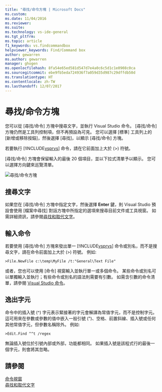 ```yaml
---
title: "尋找/命令方塊 | Microsoft Docs"
ms.custom: 
ms.date: 11/04/2016
ms.reviewer: 
ms.suite: 
ms.technology: vs-ide-general
ms.tgt_pltfrm: 
ms.topic: article
f1_keywords: vs.findcommandbox
helpviewer_keywords: Find/Command box
author: gewarren
ms.author: gewarren
manager: ghogen
ms.openlocfilehash: 8fa54e65ed581d547d7e4a0c6c5d1c1e0908c0ca
ms.sourcegitcommit: ebe9fb5eda724936f7a059d35d987c29dffdb50d
ms.translationtype: HT
ms.contentlocale: zh-TW
ms.lasthandoff: 12/07/2017
---
```

# <a name="findcommand-box"></a>尋找/命令方塊

您可以從 [尋找/命令] 方塊中搜尋文字，並執行 Visual Studio 命令。 [尋找/命令] 方塊仍然是工具列控制項，但不再預設為可見。 您可以選擇 [標準] 工具列上的 [新增或移除按鈕]，然後選擇 [尋找]，以顯示 [尋找/命令] 方塊。

若要執行 [!INCLUDE[vsprvs](../code-quality/includes/vsprvs_md.md)] 命令，請在它前面加上大於 (>) 符號。

[尋找/命令] 方塊會保留輸入的最後 20 個項目，並以下拉式清單予以顯示。 您可以選擇方向鍵來巡覽清單。

![尋找&#47;命令方塊](../ide/media/findcommandbox.png "FindCommandBox")

## <a name="searching-for-text"></a>搜尋文字

如果您在 [尋找/命令] 方塊中指定文字，然後選擇 **Enter** 鍵，則 Visual Studio 預設會使用 [檔案中尋找] 對話方塊中所指定的選項來搜尋目前文件或工具視窗。 如需詳細資訊，請參閱[尋找和取代文字](../ide/finding-and-replacing-text.md)。

## <a name="entering-commands"></a>輸入命令

若要使用 [尋找/命令] 方塊來發出單一 [!INCLUDE[vsprvs](../code-quality/includes/vsprvs_md.md)] 命令或別名，而不是搜尋文字，請在命令前面加上大於 (>) 符號。 例如: 

```
>File.NewFile c:\temp\MyFile /t:"General\Text File"
```

或者，您也可以使用 [命令] 視窗輸入並執行單一或多個命令。 某些命令或別名可以單獨輸入並執行；有些命令或別名的語法則需要有引數。 如需含引數的命令清單，請參閱 [Visual Studio 命令](../ide/reference/visual-studio-commands.md)。

## <a name="escape-characters"></a>逸出字元

命令中的插入號 (^) 字元表示緊接著的字元會解譯為常值字元，而不是控制字元。 這可用來在參數或參數的值中嵌入一般引號 (")、空格、前置斜線、插入號或任何其他常值字元，但參數名稱除外。 例如: 

```
>Edit.Find ^^t /regex
```

無論插入號位於引號內部或外部，功能都相同。 如果插入號是該程式行的最後一個字元，則會將其忽略。

## <a name="see-also"></a>請參閱

[命令視窗](../ide/reference/command-window.md)  
[尋找和取代文字](../ide/finding-and-replacing-text.md)